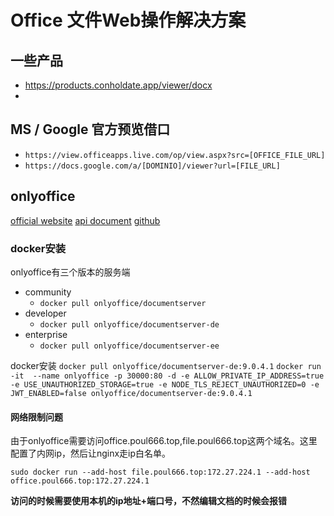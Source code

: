 # Office 文件Web操作解决方案

## 一些产品
- https://products.conholdate.app/viewer/docx
- 

## MS / Google 官方预览借口
- `https://view.officeapps.live.com/op/view.aspx?src=[OFFICE_FILE_URL]`
- `https://docs.google.com/a/[DOMINIO]/viewer?url=[FILE_URL]`

## onlyoffice
[official website](https://www.onlyoffice.com/ )
[api document](https://api.onlyoffice.com/ )
[github](https://github.com/ONLYOFFICE/DocumentServer )


### docker安装
onlyoffice有三个版本的服务端
- community
  - `docker pull onlyoffice/documentserver`
- developer
  - `docker pull onlyoffice/documentserver-de` 
- enterprise 
  - `docker pull onlyoffice/documentserver-ee`

docker安装
`docker pull onlyoffice/documentserver-de:9.0.4.1`
`docker run -it  --name onlyoffice -p 30000:80 -d -e ALLOW_PRIVATE_IP_ADDRESS=true -e USE_UNAUTHORIZED_STORAGE=true -e NODE_TLS_REJECT_UNAUTHORIZED=0 -e JWT_ENABLED=false onlyoffice/documentserver-de:9.0.4.1`

#### 网络限制问题

由于onlyoffice需要访问office.poul666.top,file.poul666.top这两个域名。这里配置了内网ip，然后让nginx走ip白名单。
```shell
sudo docker run --add-host file.poul666.top:172.27.224.1 --add-host office.poul666.top:172.27.224.1 
```




**访问的时候需要使用本机的ip地址+端口号，不然编辑文档的时候会报错**
